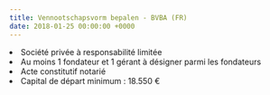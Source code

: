 ```yaml
---
title: Vennootschapsvorm bepalen - BVBA (FR)
date: 2018-01-25 00:00:00 +0000
---
```

<li>Société privée à responsabilité limitée</li>

<li>Au moins 1 fondateur et 1 gérant à désigner parmi les fondateurs</li>

<li>Acte constitutif notarié</li>

<li>Capital de départ minimum : 18.550 €</li>